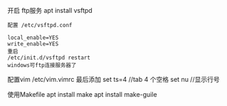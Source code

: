 
开启 ftp服务
    apt install vsftpd

    配置 /etc/vsftpd.conf

    local_enable=YES
    write_enable=YES
    重启
    /etc/init.d/vsftpd restart
    windows可ftp连接服务器了

配置vim 
    /etc/vim.vimrc
    最后添加
        set ts=4 //tab 4 个空格
        set nu  //显示行号

使用Makefile
    apt install make 
    apt install make-guile